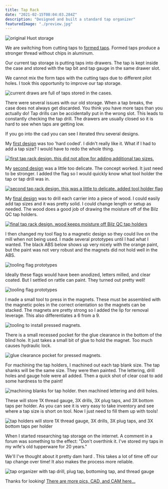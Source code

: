 ```yaml
---
title: Tap Rack
date: "2021-02-15T08:04:03.284Z"
description: "Designed and built a standard tap organizer"
featuredImage: "./preview.jpg"
---
```


<img class="blog-img" src="https://circuit-case-blog.s3-us-west-1.amazonaws.com/tap-rack/original-storage.jpg" alt="original Huot storage"><br/>

We are switching from cutting taps to <a href="https://www.youtube.com/watch?v=if_XksIesGk" target="_blank">formed taps</a>. Formed taps produce a stronger thread without chips in aluminum.

Our current tap storage is putting taps into drawers. The tap is kept inside the case and stored with the tap bit and tap gauge in the same drawer slot.

We cannot mix the form taps with the cutting taps due to different pilot holes. I took this opportunity to improve our tap storage.

<img class="blog-img" src="https://circuit-case-blog.s3-us-west-1.amazonaws.com/tap-rack/tap-drawer.jpg" alt="current draws are full of taps stored in the cases."><br/>

There were several issues with our old storage. When a tap breaks, the case does not always get discarded. You think you have more taps than you actually do! Tap drills can be accidentally put in the wrong slot. This leads to constantly checking the tap drill. The drawers are usually closed so it is hard to see when taps are getting low.

If you go into the cad you can see I iterated thru several designs.

My <a href="https://cad.onshape.com/documents/b82ac90fe6855c8afe667c3f/v/2c478eaceaea9a9e4ebf46c7/e/1f08476f395f84bc891c5749" target="_blank">first design</a> was too 'hard coded'. I didn't really like it. What if I had to add a tap size? I would have to redo the whole thing.

<a href="https://cad.onshape.com/documents/b82ac90fe6855c8afe667c3f/v/2c478eaceaea9a9e4ebf46c7/e/1f08476f395f84bc891c5749" target="_blank"><img class="blog-img" src="https://circuit-case-blog.s3-us-west-1.amazonaws.com/tap-rack/first-tap-rack-design.JPG" alt="first tap rack design. this did not allow for adding additional tap sizes."></a><br/>

My <a href="https://cad.onshape.com/documents/b82ac90fe6855c8afe667c3f/v/51d0252e98b4570f96d194ce/e/1f08476f395f84bc891c5749" target="_blank">second design</a> was a little too delicate. The concept worked. It just need to be stronger. I added the flag so I would quickly know what tool holder the tap or tap drill was in.

<a href="https://cad.onshape.com/documents/b82ac90fe6855c8afe667c3f/v/51d0252e98b4570f96d194ce/e/1f08476f395f84bc891c5749" target="_blank"><img class="blog-img" src="https://circuit-case-blog.s3-us-west-1.amazonaws.com/tap-rack/second-tap-rack-design.JPG" alt="second tap rack design. this was a little to delicate. added tool holder flag"></a><br/>

My <a href="https://cad.onshape.com/documents/b82ac90fe6855c8afe667c3f/w/d4ffc7331d96f408225cc040/e/1f08476f395f84bc891c5749" target="_blank">final design</a> was to drill each carrier into a piece of wood. I could easily add tap sizes and it was pretty solid. I could change length or setup as needed. The wood does a good job of drawing the moisture off of the Bilz QC tap holders.

<a href="https://cad.onshape.com/documents/b82ac90fe6855c8afe667c3f/w/d4ffc7331d96f408225cc040/e/1f08476f395f84bc891c5749" target="_blank"><img class="blog-img" src="https://circuit-case-blog.s3-us-west-1.amazonaws.com/tap-rack/final-design.JPG" alt="final tap rack design. wood keeps moisture off Bilz QC tap holders"></a><br/>

I then changed my tool flag to a magnetic design so they could live on the mill when not being used. I made several prototypes until I had what I wanted. The black ABS below shows up very nicely with the orange paint, but the paint was not very robust and the magnets did not hold well in the ABS.

<img class="blog-img" src="https://circuit-case-blog.s3-us-west-1.amazonaws.com/tap-rack/tool-flag.jpg" alt="tooling flag prototypes"><br/>

Ideally these flags would have been anodized, letters milled, and clear coated. But I settled on rattle can paint. They turned out pretty well!

<img class="blog-img" src="https://circuit-case-blog.s3-us-west-1.amazonaws.com/tap-rack/final-tool-flags.jpg" alt="tooling flag prototypes"><br/>

I made a small tool to press in the magnets. These must be assembled with the magnetic poles in the correct orientation so the magnets can be stacked. The magnets are pretty strong so I added the lip for removal leverage. This also differentiates a 6 from a 9.

<img class="blog-img" src="https://circuit-case-blog.s3-us-west-1.amazonaws.com/tap-rack/tooling-magnet.jpg" alt="tooling to install pressed magnets."><br/>

There is a small recessed pocket for the glue clearance in the bottom of the blind hole. It just takes a small bit of glue to hold the magnet. Too much causes hydraulic lock.

<img class="blog-img" src="https://circuit-case-blog.s3-us-west-1.amazonaws.com/tap-rack/glue-pocket.JPG" alt="glue clearance pocket for pressed magnets."><br/>

For machining the tap holders, I machined out each tap blank size. The tap shanks will be the same size. They were then painted. The lettering, drill holes and gauge hole were all added. Then a quick shot of clear coat to add some hardness to the paint!

<img class="blog-img" src="https://circuit-case-blog.s3-us-west-1.amazonaws.com/tap-rack/tap-blanks.jpg" alt="machining blanks for tap holder. then machined lettering and drill holes."><br/>

These will store 1X thread gauge, 3X drills, 3X plug taps, and 3X bottom taps per holder. As you can see it is very easy to take inventory and see where a tap size is short on tool. Now I just need to fill them up with tools!<br/>

<img class="blog-img" src="https://circuit-case-blog.s3-us-west-1.amazonaws.com/tap-rack/details-tap-holder.jpg" alt="tap holders will store 1X thread gauge, 3X drills, 3X plug taps, and 3X bottom taps per holder"><br/>

When I started researching tap storage on the internet. A comment in a forum was something to the effect: "Don't overthink it. I've stored my taps in my wife's old tupperware for 20 years."

We'll I've thought about it pretty dam hard . This takes a lot of time off our tap change over time! It also makes the process more reliable.

<img class="blog-img" src="https://circuit-case-blog.s3-us-west-1.amazonaws.com/tap-rack/preview.jpg" alt="tap organizer with tap drill, plug tap, bottoming tap, and thread gauge"><br/>

Thanks for looking! <a href="https://cad.onshape.com/documents/b82ac90fe6855c8afe667c3f/w/d4ffc7331d96f408225cc040/e/1f08476f395f84bc891c5749" target="_blank">There are more pics, CAD, and CAM here...</a>
